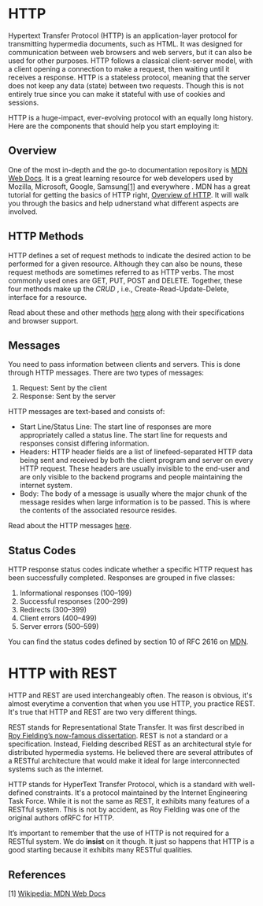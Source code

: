 # HTTP

Hypertext Transfer Protocol (HTTP) is an application-layer protocol for 
transmitting hypermedia documents, such as HTML. It was designed for 
communication between web browsers and web servers, but it can also be used 
for other purposes. HTTP follows a classical client-server model, with a 
client opening a connection to make a request, then waiting until it receives 
a response. HTTP is a stateless protocol, meaning that the server does not 
keep any data (state) between two requests. Though this is not entirely true 
since you can make it stateful with use of cookies and sessions.

HTTP is a huge-impact, ever-evolving protocol with an equally long history. 
Here are the components that should help you start employing it:

## Overview

One of the most in-depth and the go-to documentation repository is [MDN Web 
Docs](https://developer.mozilla.org/). It is a great learning resource for web 
developers used by Mozilla, Microsoft, Google, Samsung[[1]](#1) and everywhere
. MDN has a great tutorial for getting the basics of HTTP right, [Overview of 
HTTP](https://developer.mozilla.org/en-US/docs/Web/HTTP/Overview). It will 
walk you through the basics and help udnerstand what different aspects are 
involved.

## HTTP Methods

HTTP defines a set of request methods to indicate the desired action to be 
performed for a given resource. Although they can also be nouns, these request 
methods are sometimes referred to as HTTP verbs. The most commonly used ones 
are GET, PUT, POST and DELETE. Together, these four methods make up the _CRUD_
, i.e., Create-Read-Update-Delete, interface for a resource.

Read about these and other methods 
[here](https://developer.mozilla.org/en-US/docs/Web/HTTP/Methods) 
along with their specifications and browser support.

## Messages

You need to pass information between clients and servers. This is done through 
HTTP messages. There are two types of messages:

1. Request: Sent by the client
2. Response: Sent by the server

HTTP messages are text-based and consists of:

- Start Line/Status Line: The start line of responses are more appropriately 
called a status line. The start line for requests and responses consist 
differing information.
- Headers: HTTP header fields are a list of linefeed-separated HTTP data being 
sent and received by both the client program and server on every HTTP request. 
These headers are usually invisible to the end-user and are only visible to 
the backend programs and people maintaining the internet system.
- Body: The body of a message is usually where the major chunk of the message 
resides when large information is to be passed. This is where the contents of 
the associated resource resides.

Read about the HTTP messages 
[here](https://developer.mozilla.org/en-US/docs/Web/HTTP/Messages).

## Status Codes

HTTP response status codes indicate whether a specific HTTP request has been 
successfully completed. Responses are grouped in five classes:

1. Informational responses (100–199)
2. Successful responses (200–299)
3. Redirects (300–399)
4. Client errors (400–499)
5. Server errors (500–599)

You can find the status codes defined by section 10 of RFC 2616 on 
[MDN](https://developer.mozilla.org/en-US/docs/Web/HTTP/Status).

# HTTP with REST

HTTP and REST are used interchangeably often. The reason is obvious, it's
almost everytime a convention that when you use HTTP, you practice REST. It's
true that HTTP and REST are two very different things.

REST stands for Representational State Transfer. It was first described in 
[Roy Fielding’s now-famous 
dissertation](https://www.ics.uci.edu/~fielding/pubs/dissertation/top.htm).
REST is not a standard or a specification. Instead, 
Fielding described REST as an architectural style for distributed hypermedia 
systems. He believed there are several attributes of a RESTful architecture 
that would make it ideal for large interconnected systems such as the internet.

HTTP stands for HyperText Transfer Protocol, which is a standard with
well-defined constraints. It's a protocol maintained by the Internet Engineering
Task Force. While it is not the same as REST, it exhibits many features of a 
RESTful system. This is not by accident, as Roy Fielding was one of the 
original authors ofRFC for HTTP.

It’s important to remember that the use of HTTP is not required for a RESTful 
system. We do **insist** on it though. It just so happens that HTTP is a good 
starting because it exhibits many RESTful qualities.

## References

<a id="1">[1]</a>
[Wikipedia: MDN Web Docs](https://en.wikipedia.org/wiki/MDN_Web_Docs)
